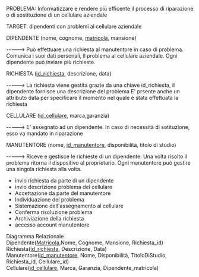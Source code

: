 PROBLEMA:
Informatizzare e rendere più efficente il processo di riparazione o di sostituzione di un cellulare aziendale

TARGET:
dipendenti con problemi al cellulare aziendale


DIPENDENTE
(nome, cognome, <ins>matricola</ins>, mansione)

-----> Può effettuare una richiesta al manutentore in caso di problema.
       Comunica i suoi dati personali, il problema al cellulare aziendale.
       Ogni dipendente può inviare più richieste.
       
RICHIESTA
(<ins>id_richiesta</ins>, descrizione, data)

-----> La richiesta viene gestita grazie da una chiave id_richiesta, il dipendente fornisce una descrizione del problema 
       E' prsente anche un attributo data per specificare il momento nel quale è stata effettuata la richiesta
       
CELLULARE
(<ins>id_cellulare</ins>, marca,garanzia)

----->  E' assegnato ad un dipendente. In caso di necessità di sotituzione, esso va mandato in riparazione

MANUTENTORE
(nome, <ins>id_manutentore</ins>, disponibilità, titolo di studio)

----->  Riceve e gestisce le richieste di un dipendente. Una volta risolto il problema ritorna il dispositivo al proprietario.
        Ogni manutentore può gestire una singola richiesta alla volta.



- invio richiesta da parte di un dipendente
- invio descrizione problema del cellulare
- Accettazione da parte del manutentore
- Individuazione del problema
- Sistemazione dell'assegnamento al cellulare
- Conferma risoluzione problema
- Archiviazione della richiesta
- accesso account manutentore



Diagramma Relazionale<br>
Dipendente(<ins>Matricola</ins>,Nome, Cognome, Mansione, Richiesta_id)<br>
Richiesta(<ins>id_richiesta</ins>, Descrizione, Data)<br>
Manutentore(<ins>id_manutentore</ins>, Nome, Disponibilità, TitoloDiStudio, Richiesta_id, Cellulare_id)<br>
Cellulare(<ins>id_cellulare</ins>, Marca, Garanzia, Dipendente_matricola)
